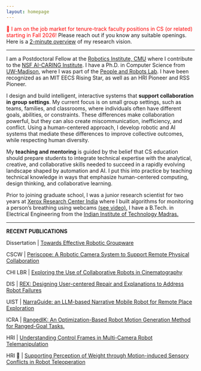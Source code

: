 ```yaml
---
layout: homepage
---
```


<span style="color:red"> 🚀 I am on the job market for tenure-track faculty positions in CS (or related) starting in Fall 2026! </span> Please reach out if you know any suitable openings. Here is a [2-minute overview](https://youtu.be/8ADSsTXELPM) of my research vision.

---

I am a Postdoctoral Fellow at the [Robotics Institute, CMU](https://www.ri.cmu.edu/) where I contribute to the [NSF AI-CARING Institute](https://www.ai-caring.org/). I have a Ph.D. in Computer Science from [UW-Madison](https://www.cs.wisc.edu/), where I was part of the [People and Robots Lab](https://peopleandrobots.wisc.edu/). I have been recognized as an MIT EECS Rising Star, as well as an HRI Pioneer and RSS Pioneer.

I design and build intelligent, interactive systems that **support collaboration in group settings**. My current focus is on small group settings, such as teams, families, and classrooms, where individuals often have different goals, abilities, or constraints. These differences make collaboration powerful, but they can also create miscommunication, inefficiency, and conflict. Using a human-centered approach, I develop robotic and AI systems that mediate these differences to improve collective outcomes, while respecting human diversity. 

My **teaching and mentoring** is guided by the belief that CS education should prepare students to integrate technical expertise with the analytical, creative, and collaborative skills needed to succeed in a rapidly evolving landscape shaped by automation and AI. I put this into practice by teaching technical knowledge in ways that emphasize human-centered computing, design thinking, and collaborative learning.

Prior to joining graduate school, I was a junior research scientist for two years at [Xerox Research Center India](https://www.news.conduent.com/news/Xerox-expands-healthcare-research-at-hospitals-with-remote-sensing) where I built algorithms for monitoring a person’s breathing using webcams [(see video).](https://youtu.be/a7BPu4mUKaY) I have a B.Tech. in Electrical Engineering from the [Indian Institute of Technology Madras.](https://www.iitm.ac.in/)

---

**RECENT PUBLICATIONS**

Dissertation \| [Towards Effective Robotic Groupware](https://search.library.wisc.edu/digital/AWVGOAW65EJGSV8Y) 

CSCW \| [Periscope: A Robotic Camera System to Support Remote Physical Collaboration](https://doi.org/10.1145/3610199)

CHI LBR \| [Exploring the Use of Collaborative Robots in Cinematography](https://doi.org/10.1145/3544549.3585715)

DIS \| [REX: Designing User-centered Repair and Explanations to Address Robot Failures](https://doi.org/10.1145/3643834.3661559)

UIST \| [NarraGuide: an LLM-based Narrative Mobile Robot for Remote Place Exploration](https://doi.org/10.48550/arXiv.2508.01235)

ICRA \| [RangedIK: An Optimization-Based Robot Motion Generation Method for Ranged-Goal Tasks.](https://doi.org/10.1109/ICRA48891.2023.10161311)

HRI \| [Understanding Control Frames in Multi-Camera Robot Telemanipulation](https://doi.org/10.1109/HRI53351.2022.9889543)

HRI 🏅 \| [Supporting Perception of Weight through Motion-induced Sensory Conflicts in Robot Teleoperation](https://doi.org/10.1145/3319502.3374841)